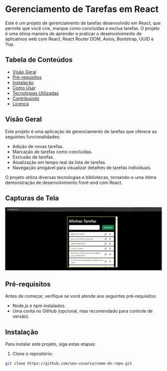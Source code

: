# Gerenciamento de Tarefas em React

Este é um projeto de gerenciamento de tarefas desenvolvido em React, que permite que você crie, marque como concluídas e exclua tarefas. O projeto é uma ótima maneira de aprender e praticar o desenvolvimento de aplicativos web com React, React Router DOM, Axios, Bootstrap, UUID e Yup.

## Tabela de Conteúdos

- [Visão Geral](#visão-geral)
- [Pré-requisitos](#pré-requisitos)
- [Instalação](#instalação)
- [Como Usar](#como-usar)
- [Tecnologias Utilizadas](#tecnologias-utilizadas)
- [Contribuindo](#contribuindo)
- [Licença](#licença)

## Visão Geral

Este projeto é uma aplicação de gerenciamento de tarefas que oferece as seguintes funcionalidades:

- Adição de novas tarefas.
- Marcação de tarefas como concluídas.
- Exclusão de tarefas.
- Atualização em tempo real da lista de tarefas.
- Navegação amigável para visualizar detalhes de tarefas individuais.

O projeto utiliza diversas tecnologias e bibliotecas, tornando-o uma ótima demonstração de desenvolvimento front-end com React.

## Capturas de Tela

![Projeto em Ação](https://github.com/Zezinhojun/gerenciador-de-tarefas/blob/b563d2933c477d237b6c6e55a400f5fc060b7ab5/projetogerenciadordetarefasGif.gif)

## Pré-requisitos

Antes de começar, verifique se você atende aos seguintes pré-requisitos:

- Node.js e npm instalados.
- Uma conta no GitHub (opcional, mas recomendado para controle de versão).

## Instalação

Para instalar este projeto, siga estas etapas:

1. Clone o repositório:

```bash
git clone https://github.com/seu-usuario/nome-do-repo.git
